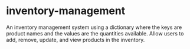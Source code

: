 # inventory-management
An inventory management system using a dictionary where the keys are product names and the values are the quantities available. Allow users to add, remove, update, and view products in the inventory.

